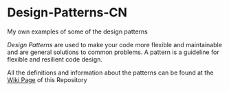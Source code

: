 # Design-Patterns-CN
My own examples of some of the design patterns

<em>Design Patterns</em> are used to make your code more flexible and maintainable and are general solutions to common problems.
A pattern is a guideline for flexible and resilient code design.

All the definitions and information about the patterns can be found at the <a href="https://github.com/christina1992/Design-Patterns-Java/wiki/Design-Patterns">Wiki Page</a> of this Repository
